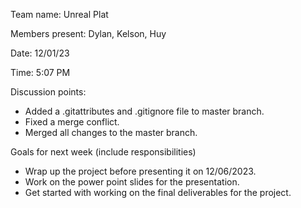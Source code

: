 Team name: Unreal Plat

Members present: Dylan, Kelson, Huy

Date: 12/01/23

Time: 5:07 PM

Discussion points:

* Added a .gitattributes and .gitignore file to master branch.
* Fixed a merge conflict.
* Merged all changes to the master branch.

Goals for next week (include responsibilities)

* Wrap up the project before presenting it on 12/06/2023.
* Work on the power point slides for the presentation.
* Get started with working on the final deliverables for the project.
